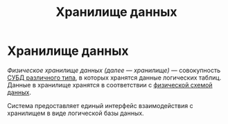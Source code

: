 ﻿---
layout: default
title: Хранилище данных
nav_order: 7
parent: Основные понятия
grand_parent: Обзор понятий, компонентов и связей
has_children: false
has_toc: false
---

# Хранилище данных

_Физическое хранилище данных (далее — хранилище)_ — совокупность 
[СУБД различного типа](../../../Введение/Поддерживаемые_СУБД_хранилища/Поддерживаемые_СУБД_хранилища.md), 
в которых хранятся данные логических таблиц. Данные в хранилище хранятся в соответствии 
с [физической схемой данных](../Физическая_схема_данных/Физическая_схема_данных.md).

Система предоставляет единый интерфейс взаимодействия с хранилищем в виде логической базы данных.